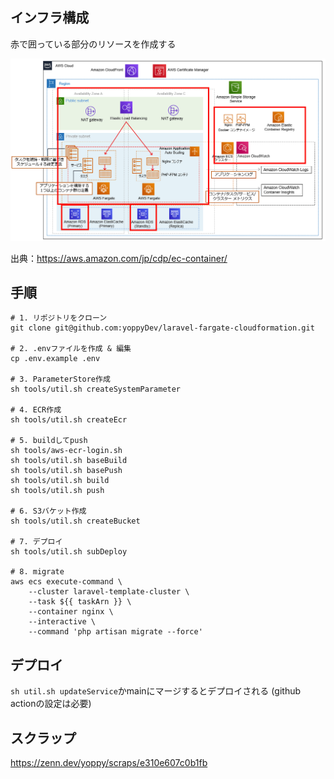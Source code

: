 ## インフラ構成
赤で囲っている部分のリソースを作成する

![Alt text](InfrastructureConfiguration.png)

出典：https://aws.amazon.com/jp/cdp/ec-container/

## 手順

```
# 1. リポジトリをクローン
git clone git@github.com:yoppyDev/laravel-fargate-cloudformation.git

# 2. .envファイルを作成 & 編集
cp .env.example .env

# 3. ParameterStore作成
sh tools/util.sh createSystemParameter

# 4. ECR作成
sh tools/util.sh createEcr

# 5. buildしてpush
sh tools/aws-ecr-login.sh
sh tools/util.sh baseBuild
sh tools/util.sh basePush
sh tools/util.sh build
sh tools/util.sh push

# 6. S3バケット作成
sh tools/util.sh createBucket

# 7. デプロイ
sh tools/util.sh subDeploy

# 8. migrate
aws ecs execute-command \
    --cluster laravel-template-cluster \
    --task ${{ taskArn }} \
    --container nginx \
    --interactive \
    --command 'php artisan migrate --force'
```


## デプロイ
`sh util.sh updateService`かmainにマージするとデプロイされる
(github actionの設定は必要)


## スクラップ

https://zenn.dev/yoppy/scraps/e310e607c0b1fb
